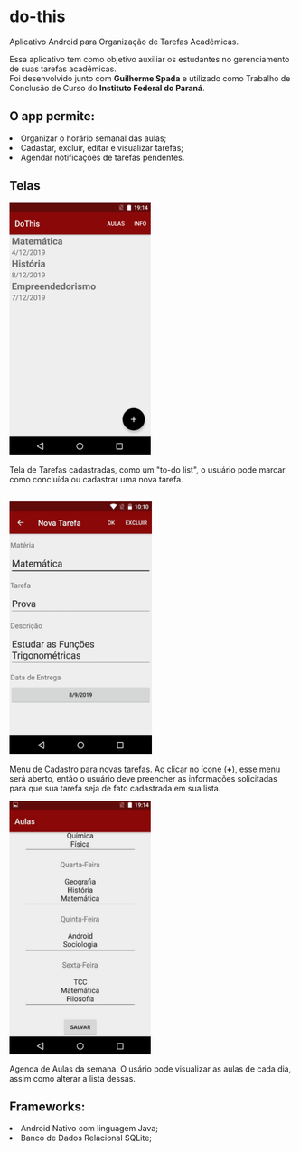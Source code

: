 # do-this
Aplicativo Android para Organização de Tarefas Acadêmicas. <br>

Essa aplicativo tem como objetivo auxiliar os estudantes no gerenciamento de suas tarefas acadêmicas.<br>
Foi desenvolvido junto com **Guilherme Spada** e utilizado como Trabalho de Conclusão de Curso do **Instituto Federal do Paraná**.<br>

## O app permite:
<li> Organizar o horário semanal das aulas;
<li> Cadastar, excluir, editar e visualizar tarefas;
<li> Agendar notificações de tarefas pendentes.
 
## Telas
  
<img src="https://github.com/viniciusmioto/portfolio/blob/master/img/dothis-2.png" width="250"/>

Tela de Tarefas cadastradas, como um "to-do list", o usuário pode marcar como concluída ou cadastrar uma nova tarefa.

<br>

<img src="https://github.com/viniciusmioto/portfolio/blob/master/img/do-this.jpg" width="252"/>

Menu de Cadastro para novas tarefas. Ao clicar no ícone (**+**), esse menu será aberto, então o usuário deve preencher as informações solicitadas para que sua tarefa seja de fato cadastrada em sua lista.

<img src="https://github.com/viniciusmioto/portfolio/blob/master/img/dothis-3.png" width="250"/>

Agenda de Aulas da semana. O usário pode visualizar as aulas de cada dia, assim como alterar a lista dessas.

## Frameworks:
<li> Android Nativo com linguagem Java;
<li> Banco de Dados Relacional SQLite;
